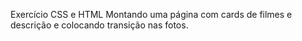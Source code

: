 Exercício CSS e HTML
Montando uma página com cards de filmes e descrição e colocando transição nas fotos.